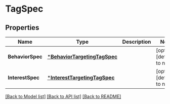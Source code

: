 # TagSpec

## Properties
Name | Type | Description | Notes
------------ | ------------- | ------------- | -------------
**BehaviorSpec** | [***BehaviorTargetingTagSpec**](behavior_targeting_tag_spec.md) |  | [optional] [default to null]
**InterestSpec** | [***InterestTargetingTagSpec**](interest_targeting_tag_spec.md) |  | [optional] [default to null]

[[Back to Model list]](../README.md#documentation-for-models) [[Back to API list]](../README.md#documentation-for-api-endpoints) [[Back to README]](../README.md)


